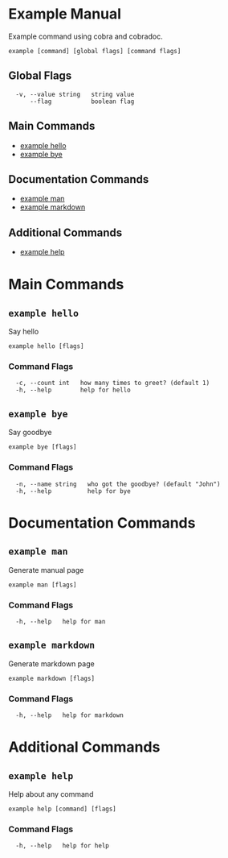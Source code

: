 # Example Manual

Example command using cobra and cobradoc.

```
example [command] [global flags] [command flags]
```

## Global Flags

```
  -v, --value string   string value
      --flag           boolean flag
```

## Main Commands

* [example hello](#example-hello)
* [example bye](#example-bye)

## Documentation Commands

* [example man](#example-man)
* [example markdown](#example-markdown)

## Additional Commands

* [example help](#example-help)

# Main Commands

## `example hello`

Say hello

```
example hello [flags]
```

### Command Flags

```
  -c, --count int   how many times to greet? (default 1)
  -h, --help        help for hello
```

## `example bye`

Say goodbye

```
example bye [flags]
```

### Command Flags

```
  -n, --name string   who got the goodbye? (default "John")
  -h, --help          help for bye
```

# Documentation Commands

## `example man`

Generate manual page

```
example man [flags]
```

### Command Flags

```
  -h, --help   help for man
```

## `example markdown`

Generate markdown page

```
example markdown [flags]
```

### Command Flags

```
  -h, --help   help for markdown
```

# Additional Commands

## `example help`

Help about any command

```
example help [command] [flags]
```

### Command Flags

```
  -h, --help   help for help
```
